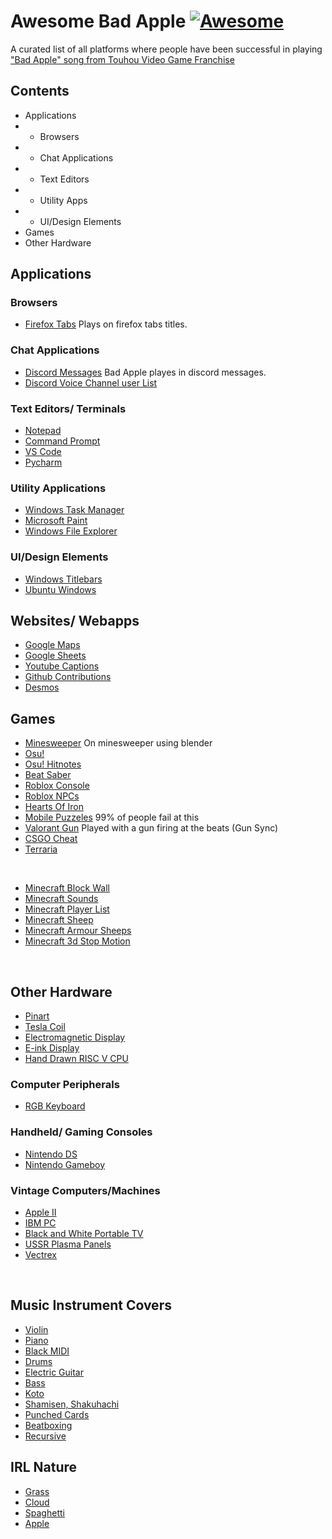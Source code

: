 # Awesome Bad Apple [![Awesome](https://cdn.rawgit.com/sindresorhus/awesome/d7305f38d29fed78fa85652e3a63e154dd8e8829/media/badge.svg)](https://github.com/sindresorhus/awesome)

A curated list of all platforms where people have been successful in playing ["Bad Apple" song from Touhou Video Game Franchise]()

## Contents

- Applications
- - Browsers
- - Chat Applications
- - Text Editors
- - Utility Apps
- - UI/Design Elements 
- Games
- Other Hardware

## Applications

### Browsers

- [Firefox Tabs](https://www.youtube.com/watch?v=JjTqE69ZkUs) Plays on firefox tabs titles.

### Chat Applications

- [Discord Messages](https://www.youtube.com/watch?v=xriYwm85lY0) Bad Apple playes in discord messages.
- [Discord Voice Channel user List](https://www.youtube.com/watch?v=VGscIBfT7xE)

### Text Editors/ Terminals

- [Notepad](https://www.youtube.com/watch?v=rknrunmQArs)
- [Command Prompt](https://www.youtube.com/watch?v=Z8M9NUMo0CQ)
- [VS Code](https://www.youtube.com/watch?v=cmpg-qiPYa8)
- [Pycharm](https://www.youtube.com/watch?v=b2-f1MLFmF8)

### Utility Applications

- [Windows Task Manager](https://www.youtube.com/watch?v=sBeI30ccb6g)
- [Microsoft Paint](https://www.youtube.com/watch?v=itbBubDqm70)
- [Windows File Explorer](https://www.youtube.com/watch?v=7WHA_Gi4nPA)

### UI/Design Elements

- [Windows Titlebars](https://www.youtube.com/watch?v=M-DUBjQPgTM)
- [Ubuntu Windows](https://youtu.be/zlLQg7p_BTs?t=33)

## Websites/ Webapps

- [Google Maps](https://www.youtube.com/watch?v=r-axdVfM0c0)
- [Google Sheets](https://www.youtube.com/watch?v=-PBQViYED-E)
- [Youtube Captions](https://www.youtube.com/watch?v=G8DjxY8FNKA)
- [Github Contributions](https://www.youtube.com/watch?v=6k7McEeaOEY)
- [Desmos](https://www.youtube.com/watch?v=MVrNn5TuMkY)

## Games

- [Minesweeper](https://www.youtube.com/watch?v=jGuznuVWM-0) On minesweeper using blender
- [Osu!](https://www.youtube.com/watch?v=mOse62Qp1ik)
- [Osu! Hitnotes](https://www.youtube.com/watch?v=1PRF5SvfPC8)
- [Beat Saber](https://www.youtube.com/watch?v=sgtpr5vFacw)
- [Roblox Console](https://www.youtube.com/watch?v=Y8jrfAJPTco)
- [Roblox NPCs](https://www.youtube.com/watch?v=ameF7IIpyvk)
- [Hearts Of Iron](https://www.youtube.com/watch?v=9se2o2lZS8o)
- [Mobile Puzzeles](https://www.youtube.com/watch?v=WSVL7eq8AV0) 99% of people fail at this
- [Valorant Gun](https://www.youtube.com/watch?v=ncySO2H6fts) Played with a gun firing at the beats (Gun Sync)
- [CSGO Cheat](https://youtu.be/BQVpKCFlP9Y?t=146)
- [Terraria](https://youtu.be/NUh4tqlkyWI?t=55)

<br>

- [Minecraft Block Wall](https://www.youtube.com/watch?v=CDNZx8vSSMo)
- [Minecraft Sounds](https://www.youtube.com/watch?v=Jxa_u1UPuZI)
- [Minecraft Player List](https://www.youtube.com/watch?v=DStJUHwJUgw)
- [Minecraft Sheep](https://www.youtube.com/watch?v=tO6sfku_1b8)
- [Minecraft Armour Sheeps](https://www.youtube.com/watch?v=OGzeQOkiccE)
- [Minecraft 3d Stop Motion](https://www.youtube.com/watch?v=2fRqd1ME0IE)

<br>


## Other Hardware

- [Pinart](https://www.youtube.com/watch?v=LosOIFUJKu8)
- [Tesla Coil](https://www.youtube.com/watch?v=YZkPkUXY2rk)
- [Electromagnetic Display](https://www.youtube.com/watch?v=ko0z3SfXpm8)
- [E-ink Display](https://www.youtube.com/watch?v=KS8M_MV3Xhw)
- [Hand Drawn RISC V CPU](https://youtu.be/1OfeswjPZuw?t=117)

### Computer Peripherals

- [RGB Keyboard](https://www.youtube.com/watch?v=gzcWriqcSz4)

### Handheld/ Gaming Consoles

- [Nintendo DS](https://www.youtube.com/watch?v=8I-x6ddqQ5k)
- [Nintendo Gameboy](https://www.youtube.com/watch?v=gy3NCr4rX-Y)

### Vintage Computers/Machines

- [Apple II](https://www.youtube.com/watch?v=X8osEgYzPNo)
- [IBM PC](https://www.youtube.com/watch?v=OT2ufnGe9Cc)
- [Black and White Portable TV](https://www.youtube.com/watch?v=w71xvkRT4rs)
- [USSR Plasma Panels](https://www.youtube.com/watch?v=VBtLD79KmMc)
- [Vectrex](https://youtu.be/_aFXvoTnsBU)

<br>




## Music Instrument Covers

- [Violin](https://www.youtube.com/watch?v=3hYJRPcPjpI)
- [Piano](https://www.youtube.com/watch?v=vsRzJ5feb5g)
- [Black MIDI](https://www.youtube.com/watch?v=mqdM8VnaBYM)
- [Drums](https://www.youtube.com/watch?v=1LOnqf7hXHA)
- [Electric Guitar](https://www.youtube.com/watch?v=yoEYq1Flbjg)
- [Bass](https://www.youtube.com/watch?v=yQlVVfTpjmo)
- [Koto](https://www.youtube.com/watch?v=kWkfTMPxGhU)
- [Shamisen, Shakuhachi](https://www.youtube.com/watch?v=dx76YPgZviE)
- [Punched Cards](https://www.youtube.com/watch?v=dkxr1zHwvOw)
- [Beatboxing](https://www.youtube.com/watch?v=itZqqSUDAkI)
- [Recursive](https://www.youtube.com/watch?v=I-uQQ6KEgYo)

## IRL Nature

- [Grass](https://www.youtube.com/watch?v=u-1GCGZNotA)
- [Cloud](https://www.youtube.com/watch?v=baRUqyDVKSE)
- [Spaghetti](https://www.youtube.com/watch?v=O7KBTkLN7uA)
- [Apple](https://www.youtube.com/watch?v=KS8M_MV3Xhw)
